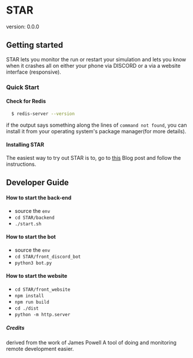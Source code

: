# STAR

version: 0.0.0

## Getting started

STAR lets you monitor the run or restart your simulation and lets you know when it crashes all on either your phone via DISCORD or a via a website interface (responsive).

### Quick Start

#### Check for Redis

```bash
  $ redis-server --version
```

if the output says something along the lines of `command not found`,
you can install it from your operating system's package manager(for more details).

#### Installing STAR

The easiest way to try out STAR is to, go to [this](https://deshmukh-blog.netlify.app/detail/2.html) Blog post and follow the instructions.


## Developer Guide

#### How to start the back-end

- source the `env`
- `cd STAR/backend`
- `./start.sh`

#### How to start the bot

- source the `env`
- `cd STAR/front_discord_bot`
- `python3 bot.py`

#### How to start the website

- `cd STAR/front_website`
- `npm install`
- `npm run build`
- `cd ./dist`
- `python -m http.server`

##### Credits

derived from the work of James Powell
A tool of doing and monitoring remote development easier.
